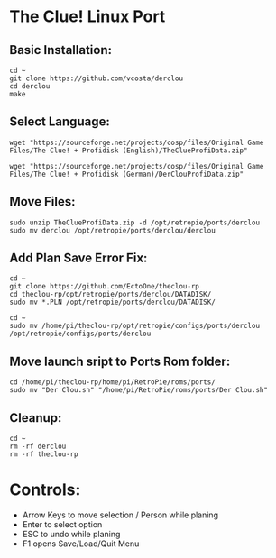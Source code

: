 # The Clue! Linux Port

Basic Installation:
---
```
cd ~
git clone https://github.com/vcosta/derclou
cd derclou
make
```

Select Language:
---
```
wget "https://sourceforge.net/projects/cosp/files/Original Game Files/The Clue! + Profidisk (English)/TheClueProfiData.zip"
```
```
wget "https://sourceforge.net/projects/cosp/files/Original Game Files/The Clue! + Profidisk (German)/DerClouProfiData.zip"
```

Move Files:
---
```
sudo unzip TheClueProfiData.zip -d /opt/retropie/ports/derclou
sudo mv derclou /opt/retropie/ports/derclou/derclou
```

Add Plan Save Error Fix:
---
```
cd ~
git clone https://github.com/EctoOne/theclou-rp
cd theclou-rp/opt/retropie/ports/derclou/DATADISK/
sudo mv *.PLN /opt/retropie/ports/derclou/DATADISK/

cd ~
sudo mv /home/pi/theclou-rp/opt/retropie/configs/ports/derclou /opt/retropie/configs/ports/derclou
```

Move launch sript to Ports Rom folder:
---
```
cd /home/pi/theclou-rp/home/pi/RetroPie/roms/ports/
sudo mv "Der Clou.sh" "/home/pi/RetroPie/roms/ports/Der Clou.sh"
```

Cleanup:
---
```
cd ~
rm -rf derclou
rm -rf theclou-rp
```

# Controls:
* Arrow Keys to move selection / Person while planing
* Enter to select option
* ESC to undo while planing
* F1 opens Save/Load/Quit Menu

